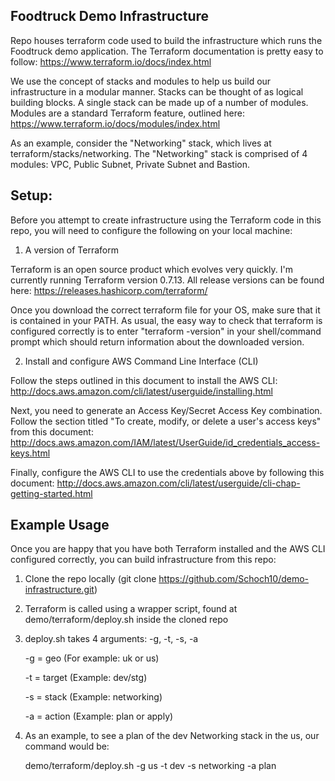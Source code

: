 ## Foodtruck Demo Infrastructure

Repo houses terraform code used to build the infrastructure which runs the Foodtruck demo application. The Terraform documentation is pretty easy to follow: https://www.terraform.io/docs/index.html

We use the concept of stacks and modules to help us build our infrastructure in a modular manner. Stacks can be thought of as logical building blocks. A single stack can be made up of a number of modules. Modules are a standard Terraform feature, outlined here: https://www.terraform.io/docs/modules/index.html

As an example, consider the "Networking" stack, which lives at terraform/stacks/networking. The "Networking" stack is comprised of 4 modules: VPC, Public Subnet, Private Subnet and Bastion.


## Setup:

Before you attempt to create infrastructure using the Terraform code in this repo, you will need to configure the following on your local machine:

1. A version of Terraform

Terraform is an open source product which evolves very quickly. I'm currently running Terraform version 0.7.13. All release versions can be found here: https://releases.hashicorp.com/terraform/

Once you download the correct terraform file for your OS, make sure that it is contained in your PATH. As usual, the easy way to check that terraform is configured correctly is to enter "terraform -version" in your shell/command prompt which should return information about the downloaded version.

2. Install and configure AWS Command Line Interface (CLI)

Follow the steps outlined in this document to install the AWS CLI: http://docs.aws.amazon.com/cli/latest/userguide/installing.html

Next, you need to generate an Access Key/Secret Access Key combination. Follow the section titled "To create, modify, or delete a user's access keys" from this document: http://docs.aws.amazon.com/IAM/latest/UserGuide/id_credentials_access-keys.html

Finally, configure the AWS CLI to use the credentials above by following this document: http://docs.aws.amazon.com/cli/latest/userguide/cli-chap-getting-started.html


## Example Usage

Once you are happy that you have both Terraform installed and the AWS CLI configured correctly, you can build infrastructure from this repo:

1. Clone the repo locally (git clone https://github.com/Schoch10/demo-infrastructure.git)

2. Terraform is called using a wrapper script, found at demo/terraform/deploy.sh inside the cloned repo

3. deploy.sh takes 4 arguments: -g, -t, -s, -a
   
   -g = geo (For example: uk or us)

   -t = target (Example: dev/stg)

   -s = stack (Example: networking)

   -a = action (Example: plan or apply)


4. As an example, to see a plan of the dev Networking stack in the us, our command would be:

   demo/terraform/deploy.sh -g us -t dev -s networking -a plan









